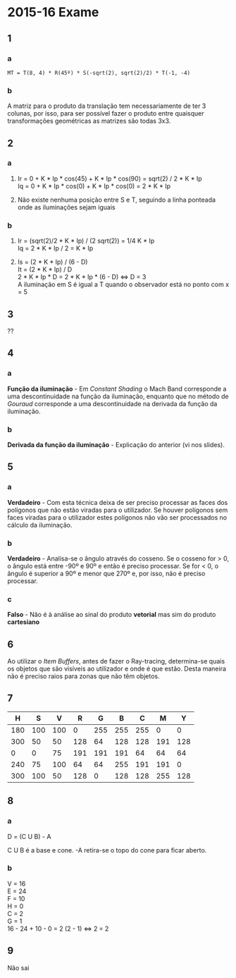 # 2015-16 Exame

## 1

### a
```
MT = T(8, 4) * R(45º) * S(-sqrt(2), sqrt(2)/2) * T(-1, -4)
```

### b

A matriz para o produto da  translação tem necessariamente de ter 3 colunas, por isso, para ser possível fazer o produto entre quaisquer transformações geométricas as matrizes são todas 3x3.

## 2

### a

1.  Ir = 0 + K * Ip * cos(45) + K * Ip * cos(90) = sqrt(2) / 2 * K * Ip <br>
Iq = 0 + K * Ip * cos(0) + K * Ip * cos(0) = 2 * K * Ip

2.  Não existe nenhuma posição entre S e T, seguindo a linha ponteada onde as iluminações sejam iguais

### b

1.  Ir = (sqrt(2)/2 * K * Ip) / (2 sqrt(2)) = 1/4 K * Ip <br>
Iq = 2 * K * Ip / 2 = K * Ip

1.  Is = (2 * K * Ip) / (6 - D) <br>
It = (2 * K * Ip) / D <br>
2 * K * Ip * D = 2 * K * Ip * (6 - D) <=>
D = 3 <br>
A iluminação em S é igual a T quando o observador está no ponto com x = 5


## 3

??

## 4

### a

**Função da iluminação** - Em *Constant Shading* o Mach Band corresponde a uma descontinuidade na função da iluminação, enquanto que no método de *Gouraud* corresponde a uma descontinuidade na derivada da função da iluminação.

### b

**Derivada da função da iluminação** - Explicação do anterior (vi nos slides).

## 5

### a

**Verdadeiro** - Com esta técnica deixa de ser preciso processar as faces dos polígonos que não estão viradas para o utilizador. Se houver polígonos sem faces viradas para o utilizador estes polígonos não vão ser processados no cálculo da iluminação.

### b

**Verdadeiro** - Analisa-se o ângulo através do cosseno. Se o cosseno for > 0, o ângulo está entre -90º e 90º e então é preciso processar. Se for < 0, o ângulo é superior a 90º e menor que 270º e, por isso, não é preciso processar.

### c

**Falso** - Não é à análise ao sinal do produto **vetorial** mas sim do produto **cartesiano**

## 6

Ao utilizar o *Item Buffers*, antes de fazer o Ray-tracing, determina-se quais os objetos que são visíveis ao utilizador e onde é que estão. Desta maneira não é preciso raios para zonas que não têm objetos.

## 7

| H | S | V | R | G | B | C | M | Y |
|---|---|---|---|---|---|---|---|---|
|180|100|100| 0 |255|255|255| 0 | 0 |
|300|50 |50 |128|64 |128|128|191|128|
| 0 | 0 |75 |191|191|191|64 |64 |64 |
|240|75 |100|64 |64 |255|191|191| 0 |
|300|100|50 |128| 0 |128|128|255|128|

## 8

### a

D = (C U B) - A

C U B é a base e cone. -A retira-se o topo do cone para ficar aberto.

### b

V = 16 <br>
E = 24 <br>
F = 10 <br>
H = 0 <br>
C = 2 <br>
G = 1 <br>
16 - 24 + 10 - 0 = 2 (2 - 1) <=> 2 = 2

## 9

Não sai

